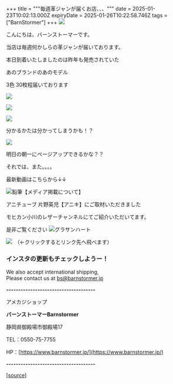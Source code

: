 +++
title = """毎週革ジャンが届くお店、、、"""
date = 2025-01-23T10:02:13.000Z
expiryDate = 2025-01-26T10:22:58.746Z
tags = ["BarnStormer"]
+++
[![](https://stat.ameba.jp/user_images/20231023/16/barnstormer-go/b2/03/p/o0420015015354743273.png)](https://ameblo.jp/barnstormer-go/entry-12825670498.html)

こんにちは、バーンストーマーです。

当店は毎週何かしらの革ジャンが届いております。

本日到着いたしましたのは昨年も発売されていた

あのブランドのあのモデル

3色 30枚程届いております

[![](https://stat.ameba.jp/user_images/20250123/18/barnstormer-go/43/2a/j/o0750050015536312479.jpg)](https://stat.ameba.jp/user_images/20250123/18/barnstormer-go/43/2a/j/o0750050015536312479.jpg)

[![](https://stat.ameba.jp/user_images/20250123/18/barnstormer-go/1c/c1/j/o0500075015536312484.jpg)](https://stat.ameba.jp/user_images/20250123/18/barnstormer-go/1c/c1/j/o0500075015536312484.jpg)

[![](https://stat.ameba.jp/user_images/20250123/18/barnstormer-go/ab/2b/j/o0750050015536312480.jpg)](https://stat.ameba.jp/user_images/20250123/18/barnstormer-go/ab/2b/j/o0750050015536312480.jpg)

分かるかたは分かってしまうかも！？

[![](https://stat.ameba.jp/user_images/20250123/18/barnstormer-go/77/94/j/o0500075015536314007.jpg)](https://stat.ameba.jp/user_images/20250123/18/barnstormer-go/77/94/j/o0500075015536314007.jpg)

明日の朝一にページアップできるかな？？

それでは、また。。。。

最新動画はこちらから↓↓

![鉛筆](https://stat100.ameba.jp/blog/ucs/img/char/char3/519.png)【メディア掲載について】

アニチューブ 片野英児【アニキ】にご取材いただきました

モヒカン小川のレザーチャンネルにてご紹介いただいてます。

是非ご覧ください ![グラサンハート](https://stat100.ameba.jp/blog/ucs/img/char/char3/148.png)

[![](https://stat.ameba.jp/user_images/20230412/16/barnstormer-go/6a/23/p/o0108010815269242493.png)](https://www.instagram.com/barnstormer_daily/)　（←クリックするとリンク先へ飛べます）

### インスタの更新もチェックしようー！

We also accept international shipping,  
Please contact us at bs@barnstormer.jp

**\-------------------------------------**

アメカジショップ

**バーンストーマーBarnstormer**

静岡県御殿場市御殿場17

TEL：0550-75-7755

HP：[https://www.barnstormer.jp/](https://www.barnstormer.jp/)

**\-------------------------------------**

[[source]](https://ameblo.jp/barnstormer-go/entry-12883574281.html)
